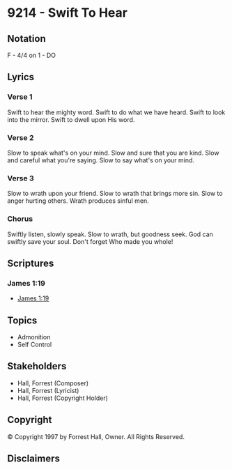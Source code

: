 # 9214 - Swift To Hear

## Notation

F - 4/4 on 1 - DO

## Lyrics

### Verse 1

Swift to hear the mighty word. Swift to do what we have heard. Swift to look into the mirror. Swift to dwell upon His word. 

### Verse 2

Slow to speak what's on your mind. Slow and sure that you are kind. Slow and careful what you're saying. Slow to say what's on your mind.

### Verse 3

Slow to wrath upon your friend. Slow to wrath that brings more sin. Slow to anger hurting others. Wrath produces sinful men.

### Chorus

Swiftly listen, slowly speak. Slow to wrath, but goodness seek. God can swiftly save your soul. Don't forget Who made you whole!


## Scriptures

### James 1:19

- [James 1:19](https://www.biblegateway.com/passage/?search=James%201%3A19)


## Topics

- Admonition
- Self Control

## Stakeholders

- Hall, Forrest (Composer)
- Hall, Forrest (Lyricist)
- Hall, Forrest (Copyright Holder)

## Copyright

© Copyright  1997 by Forrest Hall, Owner. All Rights Reserved.


## Disclaimers


